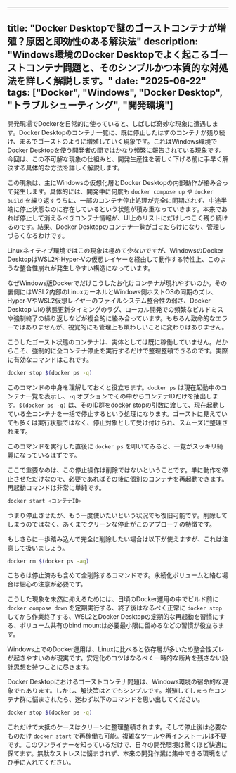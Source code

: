 
---
title: "Docker Desktopで謎のゴーストコンテナが増殖？原因と即効性のある解決法"
description: "Windows環境のDocker Desktopでよく起こるゴーストコンテナ問題と、そのシンプルかつ本質的な対処法を詳しく解説します。"
date: "2025-06-22"
tags: ["Docker", "Windows", "Docker Desktop", "トラブルシューティング", "開発環境"]
---

開発現場でDockerを日常的に使っていると、しばしば奇妙な現象に遭遇します。Docker Desktopのコンテナ一覧に、既に停止したはずのコンテナが残り続け、まるでゴーストのように増殖していく現象です。これはWindows環境でDocker Desktopを使う開発者の間ではかなり頻繁に報告されている現象です。今回は、この不可解な現象の仕組みと、開発生産性を著しく下げる前に手早く解決する具体的な方法を詳しく解説します。

この現象は、主にWindowsの仮想化層とDocker Desktopの内部動作が絡み合って発生します。具体的には、開発中に何度も `docker compose up` や `docker build` を繰り返すうちに、一部のコンテナ停止処理が完全に同期されず、中途半端に停止状態なのに存在しているという状態が積み重なっていきます。本来であれば停止して消えるべきコンテナ情報が、UI上のリストにだけしつこく残り続けるのです。結果、Docker Desktopのコンテナ一覧がゴミだらけになり、管理しづらくなるわけです。

Linuxネイティブ環境ではこの現象は極めて少ないですが、WindowsのDocker DesktopはWSL2やHyper-Vの仮想レイヤーを経由して動作する特性上、このような整合性崩れが発生しやすい構造になっています。

なぜWindows版Dockerでだけこうしたお化けコンテナが現れやすいのか。その裏側にはWSL2内部のLinuxカーネルとWindows側ホストOSの同期のズレ、Hyper-VやWSL2仮想レイヤーのファイルシステム整合性の弱さ、Docker Desktop UIの状態更新タイミングのラグ、ローカル開発での頻繁なビルドミスや強制終了の繰り返しなどが複合的に絡み合っています。もちろん致命的なエラーではありませんが、視覚的にも管理上も煩わしいことに変わりはありません。

こうしたゴースト状態のコンテナは、実体としては既に稼働していません。だからこそ、強制的に全コンテナ停止を実行するだけで整理整頓できるのです。実際に有効なコマンドはこれです。

```bash
docker stop $(docker ps -q)
```

このコマンドの中身を理解しておくと役立ちます。`docker ps` は現在起動中のコンテナ一覧を表示し、`-q` オプションでその中からコンテナIDだけを抽出します。`$(docker ps -q)` は、そのID群をdocker stopの引数に渡して、現在起動している全コンテナを一括で停止するという処理になります。ゴーストに見えていても多くは実行状態ではなく、停止対象として受け付けられ、スムーズに整理されます。

このコマンドを実行した直後に `docker ps` を叩いてみると、一覧がスッキリ綺麗になっているはずです。

ここで重要なのは、この停止操作は削除ではないということです。単に動作を停止させただけなので、必要であればその後に個別のコンテナを再起動できます。再起動コマンドは非常に単純です。

```bash
docker start <コンテナID>
```

つまり停止させたが、もう一度使いたいという状況でも復旧可能です。削除してしまうのではなく、あくまでクリーンな停止がこのアプローチの特徴です。

もしさらに一歩踏み込んで完全に削除したい場合は以下が使えますが、これは注意して扱いましょう。

```bash
docker rm $(docker ps -aq)
```

こちらは停止済みも含めて全削除するコマンドです。永続化ボリュームと絡む場合は細心の注意が必要です。

こうした現象を未然に抑えるためには、日頃のDocker運用の中でビルド前に `docker compose down` を定期実行する、終了後はなるべく正常に `docker stop` してから作業終了する、WSL2とDocker Desktopの定期的な再起動を習慣にする、ボリューム共有のbind mountは必要最小限に留めるなどの習慣が役立ちます。

Windows上でのDocker運用は、Linuxに比べると依存層が多いため整合性ズレが起きやすいのが現実です。安定化のコツはなるべく一時的な断片を残さない設計思想を持つことに尽きます。

Docker Desktopにおけるゴーストコンテナ問題は、Windows環境の宿命的な現象でもあります。しかし、解決策はとてもシンプルです。増殖してしまったコンテナ群に悩まされたら、迷わず以下のコマンドを思い出してください。

```bash
docker stop $(docker ps -q)
```

これだけで大抵のケースはクリーンに整理整頓されます。そして停止後は必要なものだけ `docker start` で再稼働も可能。複雑なツールや再インストールは不要です。このワンライナーを知っているだけで、日々の開発環境は驚くほど快適に保てます。無駄なストレスに悩まされず、本来の開発作業に集中できる環境をぜひ手に入れてください。
